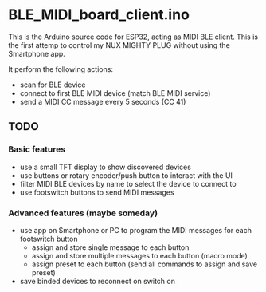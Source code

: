 BLE_MIDI_board_client.ino
===============================

This is the Arduino source code for ESP32, acting as MIDI BLE client.
This is the first attemp to control my NUX MIGHTY PLUG without using the Smartphone app.


It perform the following actions:
* scan for BLE device
* connect to first BLE MIDI device (match BLE MIDI service)
* send a MIDI CC message every 5 seconds (CC 41)



## TODO

### Basic features

* use a small TFT display to show discovered devices
* use buttons or rotary encoder/push button to interact with the UI
* filter MIDI BLE devices by name to select the device to connect to
* use footswitch buttons to send MIDI messages


### Advanced features (maybe someday)

* use app on Smartphone or PC to program the MIDI messages for each footswitch button
    * assign and store single message to each button
    * assign and store multiple messages to each button (macro mode)
    * assign preset to each button (send all commands to assign and save preset)
* save binded devices to reconnect on switch on
